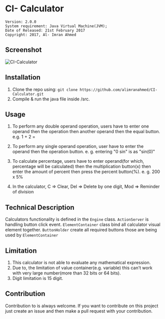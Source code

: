 # CI- Calculator

    Version: 2.0.0
    System requirement: Java Virtual Machine(JVM);
    Date of Released: 21st February 2017
    Copyright: 2017, Al- Imran Ahmed

## Screenshot
![CI-Calculator](https://raw.githubusercontent.com/alimranahmed/ci-calculator/master/assets/screenshot_2_0.png)

## Installation 
1. Clone the repo using: `git clone https://github.com/alimranahmed/CI-Calculator.git`
2. Compile & run the java file inside /src.

## Usage
1. To perform any double operand operation, users have to enter one operand then the operation then another operand then the equal button.
	e.g. 1 + 2 =

2. To perform any single operand operation, user have to enter the operand then the operation button.
	e. g. entering  "0 sin"  is as "sin(0)"

3. To calculate percentage, users have to enter operand(for which, percentage will be calculated) then the multiplication button(x) then enter the amount of percent then press the percent button(%).
	e. g. 200 x 5%

4. In the calculator, C => Clear, Del => Delete by one digit, Mod => Reminder of division

## Technical Description
Calculators functionality is defined in the `Engine` class. 
`ActionServer` is handling button click event. 
`ElementContainer` class bind all calculator visual element together. 
`ButtonHolder` create all required buttons those are being used by `ElementContainer`

## Limitation

1. This calculator is not able to evaluate any mathematical expression.
2. Due to, the limitation of value container(e.g. variable) this can't work with very large number(more than 32 bits or 64 bits).
3. Digit limitation is 15 digit.

## Contribution
Contribution to is always welcome. If you want to contribute on this project just create an issue and then make a pull request with your contribution.
